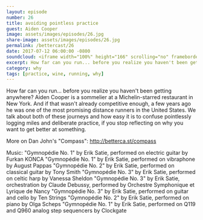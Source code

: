```yaml
---
layout: episode
number: 26
title: avoiding pointless practice
guest: Aiden Cooper
image: assets/images/episodes/26.jpg
share-image: assets/images/episodes/26.jpg
permalink: /bettercast/26
date: 2017-07-12 06:00:00 -0800
soundcloud: <iframe width="100%" height="166" scrolling="no" frameborder="no" src="https://w.soundcloud.com/player/?url=https%3A//api.soundcloud.com/tracks/332905675&amp;color=ff5500&amp;auto_play=false&amp;hide_related=false&amp;show_comments=true&amp;show_user=true&amp;show_reposts=false"></iframe>
excerpt: How far can you run... before you realize you haven't been getting anywhere?
category: why
tags: [practice, wine, running, why]
---
```


How far can you run... before you realize you haven't been getting anywhere? Aiden Cooper is a sommelier at a Michelin-starred restaurant in New York. And if that wasn't already competitive enough, a few years ago he was one of the most promising distance runners in the United States. We talk about both of these journeys and how easy it is to confuse pointlessly logging miles and deliberate practice, if you stop reflecting on why you want to get better at something.

More on Dan John's "Compass": http://betterca.st/compass

Music:
"Gymnopédie No. 1" by Erik Satie, performed on electric guitar by Furkan KONCA
"Gymnopédie No. 1" by Erik Satie, performed on vibraphone by August Pappas
"Gymnopédie No. 2" by Erik Satie, performed on classical guitar by Tony Smith
"Gymnopédie No. 3" by Erik Satie, performed on celtic harp by Vanessa Sheldon
"Gymnopédie No. 3" by Erik Satie, orchestration by Claude Debussy, performed by Orchestre Symphonique et Lyrique de Nancy
"Gymnopédie No. 3" by Erik Satie, performed on guitar and cello by Ten Strings
"Gymnopédie No. 2" by Erik Satie, performed on piano by Olga Scheps
"Gymnopédie No. 1" by Erik Satie, performed on Q119 and Q960 analog step sequencers by Clockgate
